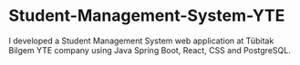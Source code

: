 # Student-Management-System-YTE
I developed a Student Management System web application at Tübitak Bilgem YTE company using Java Spring Boot, React, CSS and PostgreSQL.
